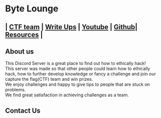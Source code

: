 # Byte Lounge

## | [CTF team](https://ctftime.org/team/126632) | [Write  Ups](Writeups.md) | [Youtube](https://www.youtube.com/channel/UCipF4_3RwcWeWVbWF1O9f6A) | [Github](https://github.com/Byte-Lounge)| [Resources](Resources.md) |

## About us

This Discord Server is a great place to find out how to ethically hack!  
This server was made so that other people could learn how to ethically hack, how to further develop knowledge or fancy a challenge and join our capture the flag(CTF) team and win prizes.  
We enjoy challenges and happy to give tips to people that are stuck on problems.  
We find great satisfaction in achieving challenges as a team.  

## Contact Us


